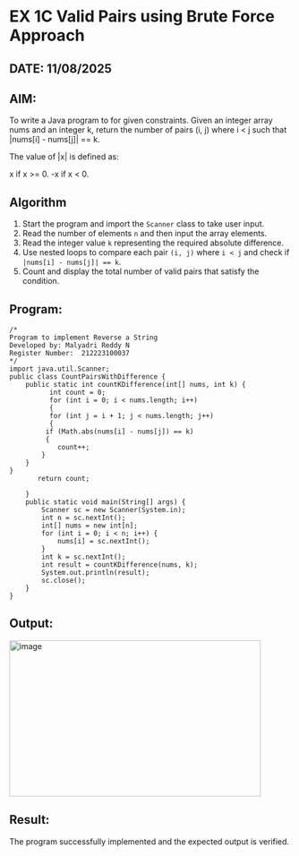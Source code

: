 
# EX 1C Valid Pairs using Brute Force Approach
## DATE: 11/08/2025
## AIM:
To write a Java program to for given constraints.
Given an integer array nums and an integer k, return the number of pairs (i, j) where i < j such that |nums[i] - nums[j]| == k.

The value of |x| is defined as:

x if x >= 0.
-x if x < 0.

## Algorithm
1. Start the program and import the `Scanner` class to take user input.
2. Read the number of elements `n` and then input the array elements.
3. Read the integer value `k` representing the required absolute difference.
4. Use nested loops to compare each pair `(i, j)` where `i < j` and check if `|nums[i] - nums[j]| == k`.
5. Count and display the total number of valid pairs that satisfy the condition.

## Program:
```
/*
Program to implement Reverse a String
Developed by: Malyadri Reddy N
Register Number:  212223100037
*/
import java.util.Scanner;
public class CountPairsWithDifference {
    public static int countKDifference(int[] nums, int k) {        
          int count = 0;
          for (int i = 0; i < nums.length; i++)
          {
          for (int j = i + 1; j < nums.length; j++) 
          {
         if (Math.abs(nums[i] - nums[j]) == k) 
         {
            count++;
        }
    }
}
       return count;    
        
    }
    public static void main(String[] args) {
        Scanner sc = new Scanner(System.in);
        int n = sc.nextInt();
        int[] nums = new int[n];
        for (int i = 0; i < n; i++) {
            nums[i] = sc.nextInt();
        }
        int k = sc.nextInt();
        int result = countKDifference(nums, k);
        System.out.println(result);
        sc.close();
    }
}

```

## Output:
<img width="449" height="279" alt="image" src="https://github.com/user-attachments/assets/b95f37b4-158a-4748-abd7-3ec4b3a32a9d" />



## Result:
The program successfully implemented and the expected output is verified.
